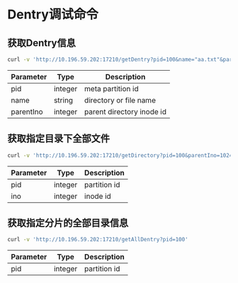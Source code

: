 # Dentry调试命令

## 获取Dentry信息

``` bash
curl -v 'http://10.196.59.202:17210/getDentry?pid=100&name="aa.txt"&parentIno=1024'
```

| Parameter | Type    | Description               |
|-----------|---------|---------------------------|
| pid       | integer | meta partition id         |
| name      | string  | directory or file name    |
| parentIno | integer | parent directory inode id |

## 获取指定目录下全部文件

``` bash
curl -v 'http://10.196.59.202:17210/getDirectory?pid=100&parentIno=1024'
```

| Parameter | Type    | Description  |
|-----------|---------|--------------|
| pid       | integer | partition id |
| ino       | integer | inode id     |


## 获取指定分片的全部目录信息

``` bash
curl -v 'http://10.196.59.202:17210/getAllDentry?pid=100'
```

| Parameter | Type    | Description  |
|-----------|---------|--------------|
| pid       | integer | partition id |
